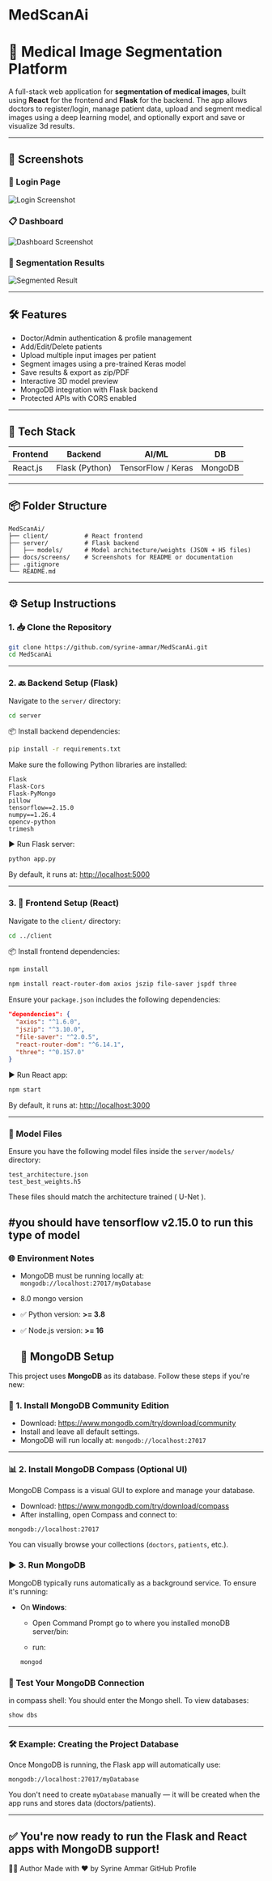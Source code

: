 # MedScanAi
# 🧠 Medical Image Segmentation Platform

A full-stack web application for **segmentation of medical images**, built using **React** for the frontend and **Flask** for the backend. The app allows doctors to register/login, manage patient data, upload and segment medical images using a deep learning model, and optionally export  and save or visualize 3d results.

---

## 📸 Screenshots

### 🔐 Login Page
![Login Screenshot](docs/screens/login.png)

### 📋 Dashboard
![Dashboard Screenshot](docs/screens/dashboard.png)

### 🧬 Segmentation Results
![Segmented Result](docs/screens/segmentation.png)

---

## 🛠️ Features

- Doctor/Admin authentication & profile management
- Add/Edit/Delete patients
- Upload multiple input images per patient
- Segment images using a pre-trained Keras model
- Save results & export as zip/PDF
- Interactive 3D model preview
- MongoDB integration with Flask backend
- Protected APIs with CORS enabled

---

## 🧱 Tech Stack

| Frontend        | Backend      | AI/ML            | DB       |
|-----------------|--------------|------------------|----------|
| React.js        | Flask (Python) | TensorFlow / Keras | MongoDB |

---

## 📦 Folder Structure

```
MedScanAi/
├── client/          # React frontend
├── server/          # Flask backend
│   ├── models/      # Model architecture/weights (JSON + H5 files)
├── docs/screens/    # Screenshots for README or documentation
├── .gitignore
└── README.md
```

---

## ⚙️ Setup Instructions

### 1. 📥 Clone the Repository

```bash
git clone https://github.com/syrine-ammar/MedScanAi.git
cd MedScanAi
```

---

### 2. 🔙 Backend Setup (Flask)

Navigate to the `server/` directory:

```bash
cd server
```

📦 Install backend dependencies:

```bash
pip install -r requirements.txt
```

Make sure the following Python libraries are installed:

```text
Flask
Flask-Cors
Flask-PyMongo
pillow
tensorflow==2.15.0
numpy==1.26.4
opencv-python
trimesh
```

▶️ Run Flask server:

```bash
python app.py
```

By default, it runs at: [http://localhost:5000](http://localhost:5000)

---

### 3. 🧩 Frontend Setup (React)

Navigate to the `client/` directory:

```bash
cd ../client
```

📦 Install frontend dependencies:

```bash
npm install
```
```bash
npm install react-router-dom axios jszip file-saver jspdf three
```

Ensure your `package.json` includes the following dependencies:

```json
"dependencies": {
  "axios": "^1.6.0",
  "jszip": "^3.10.0",
  "file-saver": "^2.0.5",
  "react-router-dom": "^6.14.1",
  "three": "^0.157.0"
}
```

▶️ Run React app:

```bash
npm start
```

By default, it runs at: [http://localhost:3000](http://localhost:3000)

---

### 🧠 Model Files

Ensure you have the following model files inside the `server/models/` directory:

```
test_architecture.json
test_best_weights.h5
```

These files should match the architecture  trained ( U-Net ).

 #you should have tensorflow v2.15.0 to run this type of model
---

### 🌐 Environment Notes

- MongoDB must be running locally at: `mongodb://localhost:27017/myDatabase`
- 8.0 mongo version 
- ✅ Python version: **>= 3.8**
- ✅ Node.js version: **>= 16**




  ## 🧰 MongoDB Setup 

This project uses **MongoDB** as its database. Follow these steps if you're new:

### 🔧 1. Install MongoDB Community Edition

- Download: https://www.mongodb.com/try/download/community
- Install and leave all default settings.
- MongoDB will run locally at: `mongodb://localhost:27017`

---

### 📊 2. Install MongoDB Compass (Optional UI)

MongoDB Compass is a visual GUI to explore and manage your database.

- Download: https://www.mongodb.com/try/download/compass
- After installing, open Compass and connect to:

```
mongodb://localhost:27017
```

You can visually browse your collections (`doctors`, `patients`, etc.).

### ▶️ 3. Run MongoDB

MongoDB typically runs automatically as a background service. To ensure it's running:

- On **Windows**:
  - Open Command Prompt  go to where you installed monoDB server/bin:
  
  -  run:
    ```bash
    mongod
    ```
### 🧪 Test Your MongoDB Connection


in compass shell:
You should enter the Mongo shell. To view databases:

```bash
show dbs
```

---

### 🛠 Example: Creating the Project Database

Once MongoDB is running, the Flask app will automatically use:

```
mongodb://localhost:27017/myDatabase
```

You don't need to create `myDatabase` manually — it will be created when the app runs and stores data (doctors/patients).

---

✅ **You're now ready to run the Flask and React apps with MongoDB support!**
---
👨‍💻 Author
Made with ❤️ by Syrine Ammar
GitHub Profile